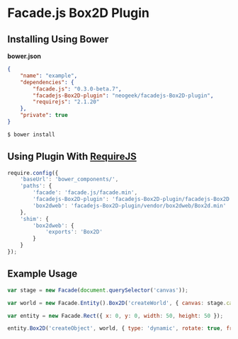 # Facade.js Box2D Plugin

## Installing Using Bower

**bower.json**

```json
{
    "name": "example",
    "dependencies": {
        "facade.js": "0.3.0-beta.7",
        "facadejs-Box2D-plugin": "neogeek/facadejs-Box2D-plugin",
        "requirejs": "2.1.20"
    },
    "private": true
}
```

```bash
$ bower install
```

## Using Plugin With [RequireJS](http://requirejs.org/)

```javascript
require.config({
    'baseUrl': 'bower_components/',
    'paths': {
        'facade': 'facade.js/facade.min',
        'facadejs-Box2D-plugin': 'facadejs-Box2D-plugin/facadejs-Box2D',
        'box2dweb': 'facadejs-Box2D-plugin/vendor/box2dweb/Box2d.min'
    },
    'shim': {
        'box2dweb': {
            'exports': 'Box2D'
        }
    }
});
```

## Example Usage

```javascript
var stage = new Facade(document.querySelector('canvas'));

var world = new Facade.Entity().Box2D('createWorld', { canvas: stage.canvas, gravity: [ 0, 20 ] });

var entity = new Facade.Rect({ x: 0, y: 0, width: 50, height: 50 });

entity.Box2D('createObject', world, { type: 'dynamic', rotate: true, friction: 0.5 });
```
